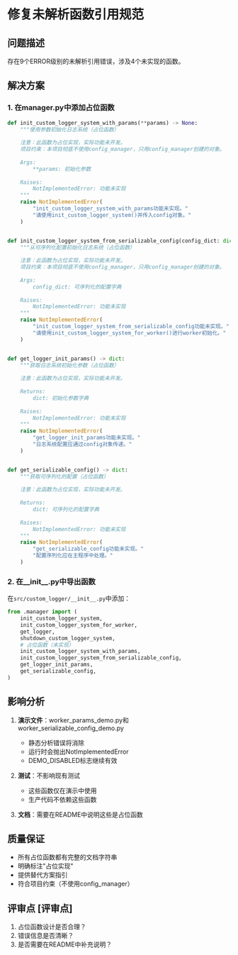 # 修复未解析函数引用规范

## 问题描述
存在9个ERROR级别的未解析引用错误，涉及4个未实现的函数。

## 解决方案

### 1. 在manager.py中添加占位函数

```python
def init_custom_logger_system_with_params(**params) -> None:
    """使用参数初始化日志系统（占位函数）
    
    注意：此函数为占位实现，实际功能未开发。
    项目约束：本项目彻底不使用config_manager，只用config_manager创建的对象。
    
    Args:
        **params: 初始化参数
        
    Raises:
        NotImplementedError: 功能未实现
    """
    raise NotImplementedError(
        "init_custom_logger_system_with_params功能未实现。"
        "请使用init_custom_logger_system()并传入config对象。"
    )


def init_custom_logger_system_from_serializable_config(config_dict: dict) -> None:
    """从可序列化配置初始化日志系统（占位函数）
    
    注意：此函数为占位实现，实际功能未开发。
    项目约束：本项目彻底不使用config_manager，只用config_manager创建的对象。
    
    Args:
        config_dict: 可序列化的配置字典
        
    Raises:
        NotImplementedError: 功能未实现
    """
    raise NotImplementedError(
        "init_custom_logger_system_from_serializable_config功能未实现。"
        "请使用init_custom_logger_system_for_worker()进行worker初始化。"
    )


def get_logger_init_params() -> dict:
    """获取日志系统初始化参数（占位函数）
    
    注意：此函数为占位实现，实际功能未开发。
    
    Returns:
        dict: 初始化参数字典
        
    Raises:
        NotImplementedError: 功能未实现
    """
    raise NotImplementedError(
        "get_logger_init_params功能未实现。"
        "日志系统配置应通过config对象传递。"
    )


def get_serializable_config() -> dict:
    """获取可序列化的配置（占位函数）
    
    注意：此函数为占位实现，实际功能未开发。
    
    Returns:
        dict: 可序列化的配置字典
        
    Raises:
        NotImplementedError: 功能未实现
    """
    raise NotImplementedError(
        "get_serializable_config功能未实现。"
        "配置序列化应在主程序中处理。"
    )
```

### 2. 在__init__.py中导出函数

在`src/custom_logger/__init__.py`中添加：

```python
from .manager import (
    init_custom_logger_system,
    init_custom_logger_system_for_worker,
    get_logger,
    shutdown_custom_logger_system,
    # 占位函数（未实现）
    init_custom_logger_system_with_params,
    init_custom_logger_system_from_serializable_config,
    get_logger_init_params,
    get_serializable_config,
)
```

## 影响分析

1. **演示文件**：worker_params_demo.py和worker_serializable_config_demo.py
   - 静态分析错误将消除
   - 运行时会抛出NotImplementedError
   - DEMO_DISABLED标志继续有效

2. **测试**：不影响现有测试
   - 这些函数仅在演示中使用
   - 生产代码不依赖这些函数

3. **文档**：需要在README中说明这些是占位函数

## 质量保证

- 所有占位函数都有完整的文档字符串
- 明确标注"占位实现"
- 提供替代方案指引
- 符合项目约束（不使用config_manager）

## 评审点 [评审点]

1. 占位函数设计是否合理？
2. 错误信息是否清晰？
3. 是否需要在README中补充说明？